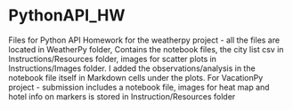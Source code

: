 # PythonAPI_HW
Files for Python API Homework
for the weatherpy project - all the files are located in WeatherPy folder, Contains the notebook files, the city list csv in Instructions/Resources folder, images for scatter plots in Instructions/Images folder. I added the observations/analysis in the notebook file itself in Markdown cells under the plots.
For VacationPy project - submission includes a notebook file, images for heat map and hotel info on markers is stored in Instruction/Resources folder
